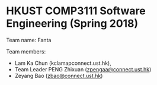 # HKUST COMP3111 Software Engineering (Spring 2018)

Team name: Fanta

Team members:

* Lam Ka Chun (kclamapconnect.ust.hk), 
* Team Leader PENG Zhixuan (zpengaa@connect.ust.hk) 
* Zeyang Bao (zbao@connect.ust.hk)